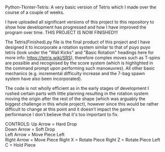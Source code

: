 Python-Tkinter-Tetris:
A very basic version of Tetris which I made over the course of a couple of weeks.

I have uploaded all significant versions of this project to this repository to show how development has progressed and how I have improved the program over time. THIS PROJECT IS NOW FINISHED!!!

The Tetris(Finished).py file is the final product of this project and I have designed it to incorporate a rotation system similar to that of puyo puyo tetris (look under the "Wall Kicks" and "Basic Rotation" headings here for more info: https://tetris.wiki/SRS), therefore complex moves such as T-spins are possible and recognised by the score system (which is highlighted in the command prompt upon performing such manoeuvres). All other basic mechanics (e.g. incremental difficulty increase and the 7-bag spawn system have also been incorporated).

The code is not wholly efficient as in the early stages of development I rushed certain parts with little planning resulting in the rotation system moving the origin after the rest of the shape (which was arguably the biggest challenge in this whole project), however since this would be rather difficult to change at this point and it doesn't impact the game's performance I don't believe that it's too important to fix.


CONTROLS:
Up Arrow = Hard Drop                                                        
Down Arrow = Soft Drop                                                      
Left Arrow = Move Piece Left                                                   
Right Arrow = Move Piece Right
X = Rotate Piece Right
Z = Rotate Piece Left
C = Hold Piece
